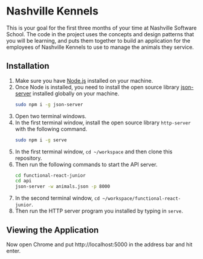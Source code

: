 # Nashville Kennels

This is your goal for the first three months of your time at Nashville Software School. The code in the project uses the concepts and design patterns that you will be learning, and puts them together to build an application for the employees of Nashville Kennels to use to manage the animals they service.

## Installation

1. Make sure you have [Node.js](https://nodejs.org) installed on your machine.
1. Once Node is installed, you need to install the open source library [json-server](https://www.npmjs.com/package/json-server) installed globally on your machine.
    ```sh
    sudo npm i -g json-server
    ```
1. Open two terminal windows.
1. In the first terminal window, install the open source library `http-server` with the following command.
    ```sh
    sudo npm i -g serve
    ```
1. In the first terminal window, `cd ~/workspace` and then clone this repository.
1. Then run the following commands to start the API server.
    ```sh
    cd functional-react-junior
    cd api
    json-server -w animals.json -p 8000
    ```
1. In the second terminal window, `cd ~/workspace/functional-react-junior`.
1. Then run the HTTP server program you installed by typing in `serve`.

## Viewing the Application

Now open Chrome and put http://localhost:5000 in the address bar and hit enter.

